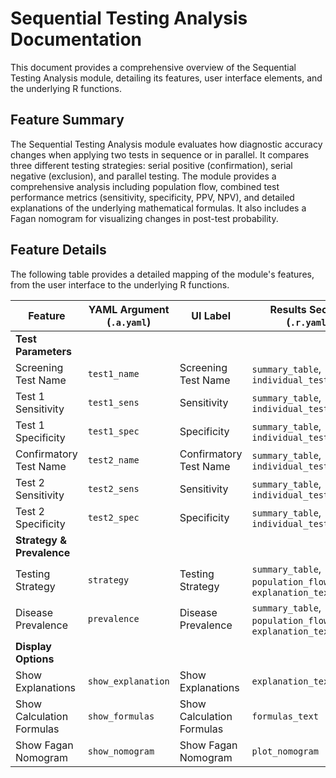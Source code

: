 # Sequential Testing Analysis Documentation

This document provides a comprehensive overview of the Sequential Testing Analysis module, detailing its features, user interface elements, and the underlying R functions.

## Feature Summary

The Sequential Testing Analysis module evaluates how diagnostic accuracy changes when applying two tests in sequence or in parallel. It compares three different testing strategies: serial positive (confirmation), serial negative (exclusion), and parallel testing. The module provides a comprehensive analysis including population flow, combined test performance metrics (sensitivity, specificity, PPV, NPV), and detailed explanations of the underlying mathematical formulas. It also includes a Fagan nomogram for visualizing changes in post-test probability.

## Feature Details

The following table provides a detailed mapping of the module's features, from the user interface to the underlying R functions.

| Feature                          | YAML Argument (`.a.yaml`)      | UI Label                               | Results Section (`.r.yaml`)         | R Function (`.b.R`)                  |
| -------------------------------- | ------------------------------ | -------------------------------------- | ----------------------------------- | ------------------------------------ |
| **Test Parameters**              |                                |                                        |                                     |                                      |
| Screening Test Name              | `test1_name`                   | Screening Test Name                    | `summary_table`, `individual_tests_table` | `.run`                               |
| Test 1 Sensitivity               | `test1_sens`                   | Sensitivity                            | `summary_table`, `individual_tests_table` | `.run`                               |
| Test 1 Specificity               | `test1_spec`                   | Specificity                            | `summary_table`, `individual_tests_table` | `.run`                               |
| Confirmatory Test Name           | `test2_name`                   | Confirmatory Test Name                 | `summary_table`, `individual_tests_table` | `.run`                               |
| Test 2 Sensitivity               | `test2_sens`                   | Sensitivity                            | `summary_table`, `individual_tests_table` | `.run`                               |
| Test 2 Specificity               | `test2_spec`                   | Specificity                            | `summary_table`, `individual_tests_table` | `.run`                               |
| **Strategy & Prevalence**        |                                |                                        |                                     |                                      |
| Testing Strategy                 | `strategy`                     | Testing Strategy                       | `summary_table`, `population_flow_table`, `explanation_text` | `.run`                               |
| Disease Prevalence               | `prevalence`                   | Disease Prevalence                     | `summary_table`, `population_flow_table`, `explanation_text` | `.run`                               |
| **Display Options**              |                                |                                        |                                     |                                      |
| Show Explanations                | `show_explanation`             | Show Explanations                      | `explanation_text`                  | `.run`                               |
| Show Calculation Formulas        | `show_formulas`                | Show Calculation Formulas              | `formulas_text`                     | `.run`                               |
| Show Fagan Nomogram              | `show_nomogram`                | Show Fagan Nomogram                    | `plot_nomogram`                     | `.run`, `.plot_nomogram`             |
